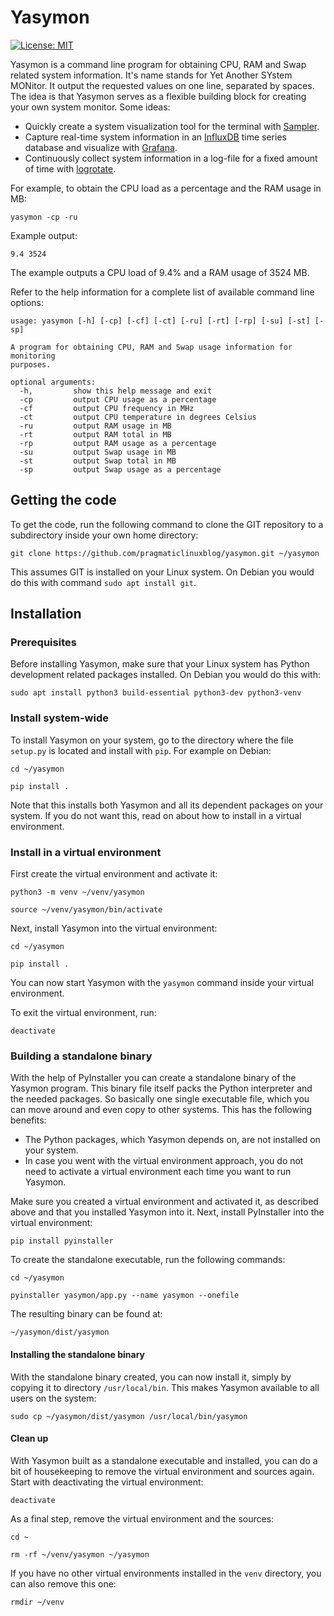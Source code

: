 # Yasymon
[![License: MIT](https://img.shields.io/badge/License-MIT-yellow.svg)](https://opensource.org/licenses/MIT)  

Yasymon is a command line program for obtaining CPU, RAM and Swap related system information. It's name stands for Yet Another SYstem MONitor. It output the requested values on one line, separated by spaces. The idea is that Yasymon serves as a flexible building block for creating your own system monitor. Some ideas: 

- Quickly create a system visualization tool for the terminal with [Sampler](https://sampler.dev/).
- Capture real-time system information in an [InfluxDB](https://www.influxdata.com/) time series database and visualize with [Grafana](https://grafana.com/).
- Continuously collect system information in a log-file for a fixed amount of time with [logrotate](https://linux.die.net/man/8/logrotate).

For example, to obtain the CPU load as a percentage and the RAM usage in MB:

`yasymon -cp -ru`

Example output:

`9.4 3524`

The example outputs a CPU load of 9.4% and a RAM usage of 3524 MB.

Refer to the help information for a complete list of available command line options:

```
usage: yasymon [-h] [-cp] [-cf] [-ct] [-ru] [-rt] [-rp] [-su] [-st] [-sp]

A program for obtaining CPU, RAM and Swap usage information for monitoring
purposes.

optional arguments:
  -h,         show this help message and exit
  -cp         output CPU usage as a percentage
  -cf         output CPU frequency in MHz
  -ct         output CPU temperature in degrees Celsius
  -ru         output RAM usage in MB
  -rt         output RAM total in MB
  -rp         output RAM usage as a percentage
  -su         output Swap usage in MB
  -st         output Swap total in MB
  -sp         output Swap usage as a percentage
```

## Getting the code

To get the code, run the following command to clone the GIT repository to a subdirectory inside your own home directory: 

`git clone https://github.com/pragmaticlinuxblog/yasymon.git ~/yasymon`

This assumes GIT is installed on your Linux system. On Debian you would do this with command `sudo apt install git`.

## Installation

### Prerequisites

Before installing Yasymon, make sure that your Linux system has Python development related packages installed. On Debian you would do this with:

`sudo apt install python3 build-essential python3-dev python3-venv`

### Install system-wide

To install Yasymon on your system, go to the directory where the file `setup.py` is located and install with `pip`. For example on Debian:

`cd ~/yasymon`

`pip install .`

Note that this installs both Yasymon and all its dependent packages on your system. If you do not want this, read on about how to install in a virtual environment.

### Install in a virtual environment

First create the virtual environment and activate it:

`python3 -m venv ~/venv/yasymon`

`source ~/venv/yasymon/bin/activate`

Next, install Yasymon into the virtual environment:

`cd ~/yasymon`

`pip install .`

You can now start Yasymon with the `yasymon` command inside your virtual environment.

To exit the virtual environment, run:

`deactivate`

### Building a standalone binary

With the help of PyInstaller you can create a standalone binary of the Yasymon program. This binary file itself packs the Python interpreter and the needed packages. So basically one single executable file, which you can move around and even copy to other systems. This has the following benefits:

* The Python packages, which Yasymon depends on, are not installed on your system.
* In case you went with the virtual environment approach, you do not need to activate a virtual environment each time you want to run Yasymon.

Make sure you created a virtual environment and activated it, as described above and that you installed Yasymon into it. Next, install PyInstaller into the virtual environment:

`pip install pyinstaller`

To create the standalone executable, run the following commands:

`cd ~/yasymon`

`pyinstaller yasymon/app.py --name yasymon --onefile`

The resulting binary can be found at:

`~/yasymon/dist/yasymon`

#### Installing the standalone binary

With the standalone binary created, you can now install it, simply by copying it to directory `/usr/local/bin`. This makes Yasymon available to all users on the system:

`sudo cp ~/yasymon/dist/yasymon /usr/local/bin/yasymon`

#### Clean up

With Yasymon built as a standalone executable and installed, you can do a bit of housekeeping to remove the virtual environment and sources again. Start with deactivating the virtual environment:

`deactivate`

As a final step, remove the virtual environment and the sources:

`cd ~`

`rm -rf ~/venv/yasymon ~/yasymon`

If you have no other virtual environments installed in the `venv` directory, you can also remove this one:

`rmdir ~/venv`

